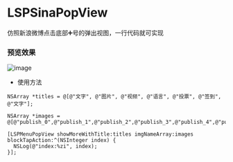 # LSPSinaPopView
仿照新浪微博点击底部➕号的弹出视图，一行代码就可实现

### 预览效果

![image](https://github.com/LSPBoy/LSPSinaPopView/blob/master/images/1.gif/)


* 使用方法
```objc
NSArray *titles = @[@"文字", @"图片", @"视频", @"语言", @"投票", @"签到",  @"文字"];

NSArray *images = @[@"publish_0",@"publish_1",@"publish_2",@"publish_3",@"publish_4",@"publish_5",@"publish_6"];

[LSPMenuPopView showMoreWithTitle:titles imgNameArray:images blockTapAction:^(NSInteger index) {
  NSLog(@"index:%zi", index);
}];
```
